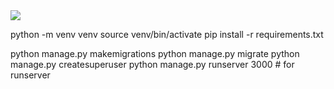 <img src='Dummy_data/screenshot.png'>

python -m venv venv
source venv/bin/activate
pip install -r requirements.txt

python manage.py makemigrations
python manage.py migrate
python manage.py createsuperuser
python manage.py runserver 3000 # for runserver
